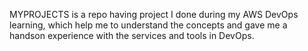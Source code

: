 MYPROJECTS is a repo having project I done during my AWS DevOps learning, which help me to understand the concepts and gave me a handson experience with the services and tools in DevOps.
